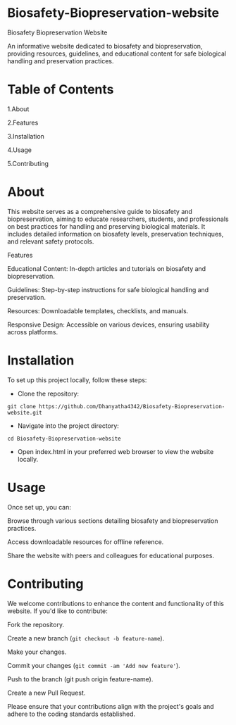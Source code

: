 # Biosafety-Biopreservation-website
Biosafety Biopreservation Website

An informative website dedicated to biosafety and biopreservation, providing resources, guidelines, and educational content for safe biological handling and preservation practices.

# Table of Contents

1.About

2.Features

3.Installation

4.Usage

5.Contributing





# About

This website serves as a comprehensive guide to biosafety and biopreservation, aiming to educate researchers, students, and professionals on best practices for handling and preserving biological materials. It includes detailed information on biosafety levels, preservation techniques, and relevant safety protocols.

Features

Educational Content: In-depth articles and tutorials on biosafety and biopreservation.

Guidelines: Step-by-step instructions for safe biological handling and preservation.

Resources: Downloadable templates, checklists, and manuals.

Responsive Design: Accessible on various devices, ensuring usability across platforms.

# Installation

To set up this project locally, follow these steps:

- Clone the repository:

`git clone https://github.com/Dhanyatha4342/Biosafety-Biopreservation-website.git`


- Navigate into the project directory:

`cd Biosafety-Biopreservation-website`


- Open index.html in your preferred web browser to view the website locally.

# Usage

Once set up, you can:

Browse through various sections detailing biosafety and biopreservation practices.

Access downloadable resources for offline reference.

Share the website with peers and colleagues for educational purposes.

# Contributing

We welcome contributions to enhance the content and functionality of this website. If you'd like to contribute:

Fork the repository.

Create a new branch (`git checkout -b feature-name`).

Make your changes.

Commit your changes (`git commit -am 'Add new feature'`).

Push to the branch (git push origin feature-name).

Create a new Pull Request.

Please ensure that your contributions align with the project's goals and adhere to the coding standards established.
